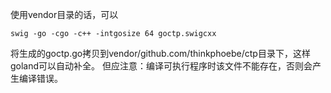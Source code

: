 使用vendor目录的话，可以
```
swig -go -cgo -c++ -intgosize 64 goctp.swigcxx
```
将生成的goctp.go拷贝到vendor/github.com/thinkphoebe/ctp目录下，这样goland可以自动补全。
但应注意：编译可执行程序时该文件不能存在，否则会产生编译错误。
